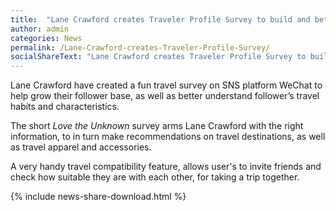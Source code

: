 ```yaml
---
title:  "Lane Crawford creates Traveler Profile Survey to build and better understand WeChat users"
author: admin
categories: News
permalink: /Lane-Crawford-creates-Traveler-Profile-Survey/
socialShareText: "Lane Crawford creates Traveler Profile Survey to build and better understand WeChat users"
---
```

Lane Crawford have created a fun travel survey on SNS platform WeChat to help grow their follower base, as well as better understand follower’s travel habits and characteristics.

The short _Love the Unknown_ survey arms Lane Crawford with the right information, to in turn make recommendations on travel destinations, as well as travel apparel and accessories.

A very handy travel compatibility feature, allows user's to invite friends and check how suitable they are with each other, for taking a trip together.
<!--more-->
{% include news-share-download.html %}
